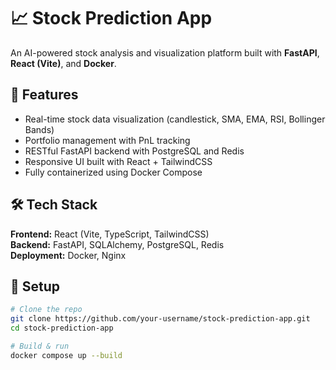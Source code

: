 # 📈 Stock Prediction App

An AI-powered stock analysis and visualization platform built with **FastAPI**, **React (Vite)**, and **Docker**.

## 🚀 Features
- Real-time stock data visualization (candlestick, SMA, EMA, RSI, Bollinger Bands)
- Portfolio management with PnL tracking
- RESTful FastAPI backend with PostgreSQL and Redis
- Responsive UI built with React + TailwindCSS
- Fully containerized using Docker Compose

## 🛠️ Tech Stack
**Frontend:** React (Vite, TypeScript, TailwindCSS)  
**Backend:** FastAPI, SQLAlchemy, PostgreSQL, Redis  
**Deployment:** Docker, Nginx  

## 🧩 Setup
```bash
# Clone the repo
git clone https://github.com/your-username/stock-prediction-app.git
cd stock-prediction-app

# Build & run
docker compose up --build
